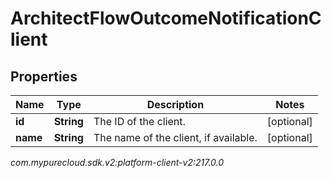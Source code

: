 # ArchitectFlowOutcomeNotificationClient


## Properties

| Name | Type | Description | Notes |
| ------------ | ------------- | ------------- | ------------- |
| **id** | **String** | The ID of the client. |  [optional] |
| **name** | **String** | The name of the client, if available. |  [optional] |




_com.mypurecloud.sdk.v2:platform-client-v2:217.0.0_
